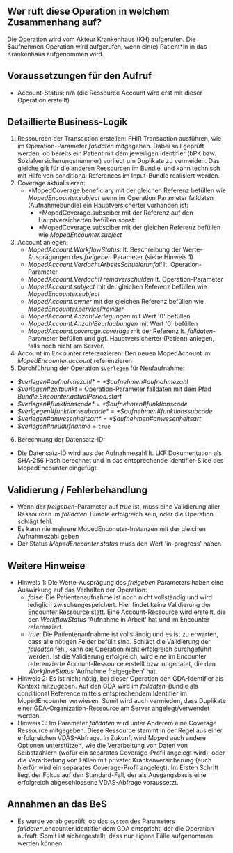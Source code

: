 ## Wer ruft diese Operation in welchem Zusammenhang auf?

Die Operation wird vom Akteur Krankenhaus (KH) aufgerufen. Die $aufnehmen Operation wird aufgerufen, wenn ein(e) Patient*in in das Krankenhaus aufgenommen wird.

## Voraussetzungen für den Aufruf

* Account-Status: n/a (die Ressource Account wird erst mit dieser Operation erstellt)

## Detaillierte Business-Logik

1. Ressourcen der Transaction erstellen: FHIR Transaction ausführen, wie im Operation-Parameter *falldaten* mitgegeben. Dabei soll geprüft werden, ob bereits ein Patient mit dem jeweiligen identifier (bPK bzw. Sozialversicherungsnummer) vorliegt um Duplikate zu vermeiden. Das gleiche gilt für die anderen Ressourcen im Bundle, und kann technisch mit Hilfe von conditional References im Input-Bundle realisiert werden.
2. Coverage aktualisieren:
   * *MopedCoverage.beneficiary mit der gleichen Referenz befüllen wie *MopedEncounter.subject*
   wenn im Operation Parameter falldaten (Aufnahmebundle) ein Hauptversicherter vorhanden ist: 
      * *MopedCoverage.subsciber mit der Referenz auf den Hauptversicherten befüllen
   sonst:
      * *MopedCoverage.subsciber mit der gleichen Referenz befüllen wie *MopedEncounter.subject*
3. Account anlegen:
   * *MopedAccount.WorkflowStatus*: lt. Beschreibung der Werte-Ausprägungen des *freigeben* Parameter (siehe Hinweis 1)
   * *MopedAccount.VerdachtArbeitsSchuelerunfall* lt. Operation-Parameter
   * *MopedAccount.VerdachtFremdverschulden* lt. Operation-Parameter
   * *MopedAccount.subject* mit der gleichen Referenz befüllen wie *MopedEncounter.subject*
   * *MopedAccount.owner* mit der gleichen Referenz befüllen wie *MopedEncounter.serviceProvider*
   * *MopedAccount.AnzahlVerlegungen* mit Wert '0' befüllen
   * *MopedAccount.AnzahlBeurlaubungen* mit Wert '0' befüllen
   * *MopedAccount.coverage.coverage* mit der Referenz lt. *falldaten*-Parameter befüllen und ggf. Hauptversicherter (Patient) anlegen, falls noch nicht am Server.
4. Account im Encounter referenzieren: Den neuen MopedAccount im *MopedEncounter.account* referenzieren
5. Durchführung der Operation `$verlegen` für Neufaufnahme:
  * *$verlegen#aufnahmezahl* = *$aufnehmen#aufnahmezahl*
  * *$verlegen#zeitpunkt* = Operation-Parameter falldaten mit dem Pfad *Bundle.Encounter.actualPeriod.start*
  * *$verlegen#funktionscode* = *$aufnehmen#funktionscode*
  * *$verlgegen#funktionssubcode* = *$aufnehmen#funktionssubcode*
  * *$verlegen#anwesenheitsart* = *$aufnehmen#anwesenheitsart*
  * *$verlegen#neuaufnahme* = `true`
6. Berechnung der Datensatz-ID:
  * Die Datensatz-ID wird aus der Aufnahmezahl lt. LKF Dokumentation als SHA-256 Hash berechnet und in das entsprechende Identifier-Slice des MopedEncounter eingefügt.

## Validierung / Fehlerbehandlung

* Wenn der *freigeben*-Parameter auf *true* ist, muss eine Validierung aller Ressourcen im *falldaten*-Bundle erfolgreich sein, oder die Operation schlägt fehl.
* Es kann nie mehrere MopedEnconuter-Instanzen mit der gleichen Aufnahmezahl geben
* Der Status *MopedEncounter.status* muss den Wert 'in-progress' haben

## Weitere Hinweise

* Hinweis 1: Die Werte-Ausprägung des *freigeben* Parameters haben eine Auswirkung auf das Verhalten der Operation:
  * *false*: Die Patientenaufnahme ist noch nicht vollständig und wird lediglich zwischengespeichert. Hier findet keine Validierung der Encounter Ressource statt. Eine Account-Ressource wird erstellt, die den *WorkflowStatus* 'Aufnahme in Arbeit' hat und im Encounter referenziert.
  * *true*: Die Patientenaufnahme ist vollständig und es ist zu erwarten, dass alle nötigen Felder befüllt sind. Schlägt die Validierung der *falldaten* fehl, kann die Operation nicht erfolgreich durchgeführt werden. Ist die Validierung erfolgreich, wird eine im Encounter referenzierte Account-Ressource erstellt bzw. upgedatet, die den *WorkflowStatus* 'Aufnahme freigegeben' hat.
* Hinweis 2: Es ist nicht nötig, bei dieser Operation den GDA-Identifier als Kontext mitzugeben. Auf den GDA wird im *falldaten*-Bundle als conditional Reference mittels entsprechendem Identifier im MopedEncounter verwiesen. Somit wird auch vermieden, dass Duplikate einer GDA-Organization-Ressource am Server angelegt/verwendet werden.
* Hinweis 3: Im Parameter *falldaten* wird unter Anderem eine Coverage Ressource mitgegeben. Diese Ressource stammt in der Regel aus einer erfolgreichen VDAS-Abfrage. In Zukunft wird Moped auch andere Optionen unterstützen, wie die Verarbeitung von Daten von Selbstzahlern (wofür ein separates Coverage-Profil angelegt wird), oder die Verarbeitung von Fällen mit privater Krankenversicherung (auch hierfür wird ein separates Coverage-Profil angelegt). Im Ersten Schritt liegt der Fokus auf den Standard-Fall, der als Ausgangsbasis eine erfolgreich abgeschlossene VDAS-Abfrage voraussetzt.

## Annahmen an das BeS
* Es wurde vorab geprüft, ob das `system` des Parameters *falldaten*.encounter.identifier dem GDA entspricht, der die Operation aufruft. Somit ist sichergestellt, dass nur eigene Fälle aufgenommen werden können.